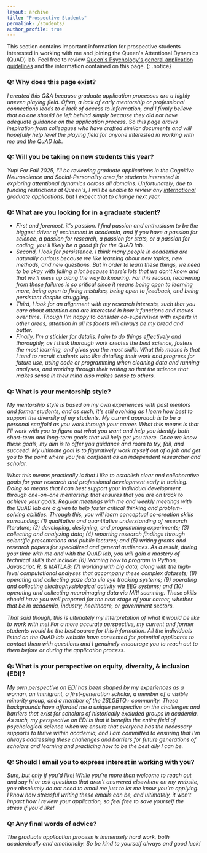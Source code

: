 ```yaml
---
layout: archive
title: "Prospective Students"
permalink: /students/
author_profile: true
---
```


This section contains important information for prospective students interested in working with me and joining the Queen's Attentional Dynamics (QuAD) lab. Feel free to review [Queen's Psychology's general application guidelines](https://www.queensu.ca/psychology/graduate-program/prospective-students/thinking-coming-queens-psychology) and the information contained on this page.
{: .notice}


### Q: Why does this page exist?
_I created this Q&A because graduate application processes are a highly uneven playing field. Often, a lack of early mentorship or professional connections leads to a lack of access to information, and I firmly believe that no one should be left behind simply because they did not have adequate guidance on the application process. So this page draws inspiration from colleagues who have crafted similar documents and will hopefully help level the playing field for anyone interested in working with me and the QuAD lab._


### Q: Will you be taking on new students this year?
_Yup! For Fall 2025, I'll be reviewing graduate applications in the Cognitive Neuroscience and Social-Personality area for students interested in exploring attentional dynamics across all domains. Unfortunately, due to funding restrictions at Queen's, I will be unable to review any <ins>international</ins> graduate applications, but I expect that to change next year._


### Q: What are you looking for in a graduate student?
* _First and foremost, it's passion. I find passion and enthusiasm to be the biggest driver of excitement in academia, and if you have a passion for science, a passion for research, a passion for stats, or a passion for coding, you'll likely be a good fit for the QuAD lab._
* _Second, I look for persistence. I think many people in academia are naturally curious because we like learning about new topics, new methods, and new questions. But in order to learn these things, we need to be okay with failing a lot because there’s lots that we don’t know and that we'll mess up along the way to knowing. For this reason, recovering from these failures is so critical since it means being open to learning more, being open to fixing mistakes, being open to feedback, and being persistent despite struggling._
* _Third, I look for an alignment with my research interests, such that you care about attention and are interested in how it functions and moves over time. Though I'm happy to consider co-supervision with experts in other areas, attention in all its facets will always be my bread and butter._
* _Finally, I'm a stickler for details. I aim to do things effectively and thoroughly, as I think thorough work creates the best science, fosters the most learning, and gives you the most skills. What this means is that I tend to recruit students who like detailing their work and progress for future use, using code or programming when cleaning data and running analyses, and working through their writing so that the science that makes sense in their mind also makes sense to others._


### Q: What is your mentorship style?
_My mentorship style is based on my own experiences with past mentors and former students, and as such, it's still evolving as I learn how best to support the diversity of my students. My current approach is to be a personal scaffold as you work through your career. What this means is that I’ll work with you to figure out what you want and help you identify both short-term and long-term goals that will help get you there. Once we know these goals, my aim is to offer you guidance and room to try, fail, and succeed. My ultimate goal is to figuratively work myself out of a job and get you to the point where you feel confident as an independent researcher and scholar._

_What this means practically is that I like to establish clear and collaborative goals for your research and professional development early in training. Doing so means that I can best support your individual development through one-on-one mentorship that ensures that you are on track to achieve your goals. Regular meetings with me and weekly meetings with the QuAD lab are a given to help foster critical thinking and problem-solving abilities. Through this, you will learn conceptual co-creation skills surrounding: (1) qualitative and quantitative understanding of research literature; (2) developing, designing, and programming experiments; (3) collecting and analyzing data; (4) reporting research findings through scientific presentations and public lectures; and (5) writing grants and research papers for specialized and general audiences. As a result, during your time with me and with the QuAD lab, you will gain a mastery of technical skills that include: (6) learning how to program in Python, Javascript, R, & MATLAB; (7) working with big data, along with the high-level computational analyses that accompany these complex datasets; (8) operating and collecting gaze data via eye tracking systems; (9) operating and collecting electrophysiological activity via EEG systems; and (10) operating and collecting neuroimaging data via MRI scanning. These skills should have you well prepared for the next stage of your career, whether that be in academia, industry, healthcare, or government sectors._

_That said though, this is ultimately my interpretation of what it would be like to work with me! For a more accurate perspective, my current and former students would be the best source for this information. All the individuals listed on the QuAD lab website have consented for potential applicants to contact them with questions and I genuinely encourage you to reach out to them before or during the application process._


### Q: What is your perspective on equity, diversity, & inclusion (EDI)?
_My own perspective on EDI has been shaped by my experiences as a woman, an immigrant, a first-generation scholar, a member of a visible minority group, and a member of the 2SLGBTQ+ community. These backgrounds have afforded me a unique perspective on the challenges and barriers that exist for scholars of historically excluded groups in academia. As such, my perspective on EDI is that it benefits the entire field of psychological science when we ensure that everyone has the necessary supports to thrive within academia, and I am committed to ensuring that I'm always addressing these challenges and barriers for future generations of scholars and learning and practicing how to be the best ally I can be._


### Q: Should I email you to express interest in working with you?
_Sure, but only if you'd like! While you're more than welcome to reach out and say hi or ask questions that aren’t answered elsewhere on my website, you absolutely do not need to email me just to let me know you’re applying. I know how stressful writing these emails can be, and ultimately, it won’t impact how I review your application, so feel free to save yourself the stress if you'd like!_


### Q: Any final words of advice?
_The graduate application process is immensely hard work, both academically and emotionally. So be kind to yourself always and good luck!_